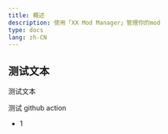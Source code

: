```yaml
---
title: 概述
description: 使用「XX Mod Manager」管理你的mod
type: docs
lang: zh-CN
---
```


## 测试文本

测试文本

测试 github action

- 1

